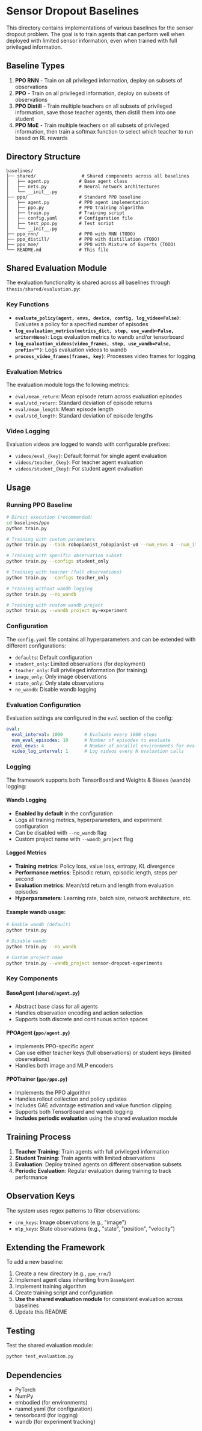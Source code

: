 # Sensor Dropout Baselines

This directory contains implementations of various baselines for the sensor dropout problem. The goal is to train agents that can perform well when deployed with limited sensor information, even when trained with full privileged information.

## Baseline Types

1. **PPO RNN** - Train on all privileged information, deploy on subsets of observations
2. **PPO** - Train on all privileged information, deploy on subsets of observations  
3. **PPO Distill** - Train multiple teachers on all subsets of privileged information, save those teacher agents, then distill them into one student
4. **PPO MoE** - Train multiple teachers on all subsets of privileged information, then train a softmax function to select which teacher to run based on RL rewards

## Directory Structure

```
baselines/
├── shared/                 # Shared components across all baselines
│   ├── agent.py           # Base agent class
│   ├── nets.py            # Neural network architectures
│   └── __init__.py
├── ppo/                   # Standard PPO baseline
│   ├── agent.py           # PPO agent implementation
│   ├── ppo.py             # PPO training algorithm
│   ├── train.py           # Training script
│   ├── config.yaml        # Configuration file
│   ├── test_ppo.py        # Test script
│   └── __init__.py
├── ppo_rnn/               # PPO with RNN (TODO)
├── ppo_distill/           # PPO with distillation (TODO)
├── ppo_moe/               # PPO with Mixture of Experts (TODO)
└── README.md              # This file
```

## Shared Evaluation Module

The evaluation functionality is shared across all baselines through `thesis/shared/evaluation.py`:

### Key Functions

- **`evaluate_policy(agent, envs, device, config, log_video=False)`**: Evaluates a policy for a specified number of episodes
- **`log_evaluation_metrics(metrics_dict, step, use_wandb=False, writer=None)`**: Logs evaluation metrics to wandb and/or tensorboard
- **`log_evaluation_videos(video_frames, step, use_wandb=False, prefix="")`**: Logs evaluation videos to wandb
- **`process_video_frames(frames, key)`**: Processes video frames for logging

### Evaluation Metrics

The evaluation module logs the following metrics:
- `eval/mean_return`: Mean episode return across evaluation episodes
- `eval/std_return`: Standard deviation of episode returns
- `eval/mean_length`: Mean episode length
- `eval/std_length`: Standard deviation of episode lengths

### Video Logging

Evaluation videos are logged to wandb with configurable prefixes:
- `videos/eval_{key}`: Default format for single agent evaluation
- `videos/teacher_{key}`: For teacher agent evaluation
- `videos/student_{key}`: For student agent evaluation

## Usage

### Running PPO Baseline

```bash
# Direct execution (recommended)
cd baselines/ppo
python train.py

# Training with custom parameters
python train.py --task robopianist_robopianist-v0 --num_envs 4 --num_iterations 500

# Training with specific observation subset
python train.py --configs student_only

# Training with teacher (full observations)
python train.py --configs teacher_only

# Training without wandb logging
python train.py --no_wandb

# Training with custom wandb project
python train.py --wandb_project my-experiment
```

### Configuration

The `config.yaml` file contains all hyperparameters and can be extended with different configurations:

- `defaults`: Default configuration
- `student_only`: Limited observations (for deployment)
- `teacher_only`: Full privileged information (for training)
- `image_only`: Only image observations
- `state_only`: Only state observations
- `no_wandb`: Disable wandb logging

### Evaluation Configuration

Evaluation settings are configured in the `eval` section of the config:

```yaml
eval:
  eval_interval: 1000        # Evaluate every 1000 steps
  num_eval_episodes: 10      # Number of episodes to evaluate
  eval_envs: 4               # Number of parallel environments for evaluation
  video_log_interval: 1      # Log videos every N evaluation calls
```

### Logging

The framework supports both TensorBoard and Weights & Biases (wandb) logging:

#### Wandb Logging
- **Enabled by default** in the configuration
- Logs all training metrics, hyperparameters, and experiment configuration
- Can be disabled with `--no_wandb` flag
- Custom project name with `--wandb_project` flag

#### Logged Metrics
- **Training metrics**: Policy loss, value loss, entropy, KL divergence
- **Performance metrics**: Episodic return, episodic length, steps per second
- **Evaluation metrics**: Mean/std return and length from evaluation episodes
- **Hyperparameters**: Learning rate, batch size, network architecture, etc.

#### Example wandb usage:
```bash
# Enable wandb (default)
python train.py

# Disable wandb
python train.py --no_wandb

# Custom project name
python train.py --wandb_project sensor-dropout-experiments
```

### Key Components

#### BaseAgent (`shared/agent.py`)
- Abstract base class for all agents
- Handles observation encoding and action selection
- Supports both discrete and continuous action spaces

#### PPOAgent (`ppo/agent.py`)
- Implements PPO-specific agent
- Can use either teacher keys (full observations) or student keys (limited observations)
- Handles both image and MLP encoders

#### PPOTrainer (`ppo/ppo.py`)
- Implements the PPO algorithm
- Handles rollout collection and policy updates
- Includes GAE advantage estimation and value function clipping
- Supports both TensorBoard and wandb logging
- **Includes periodic evaluation** using the shared evaluation module

## Training Process

1. **Teacher Training**: Train agents with full privileged information
2. **Student Training**: Train agents with limited observations
3. **Evaluation**: Deploy trained agents on different observation subsets
4. **Periodic Evaluation**: Regular evaluation during training to track performance

## Observation Keys

The system uses regex patterns to filter observations:

- `cnn_keys`: Image observations (e.g., "image")
- `mlp_keys`: State observations (e.g., "state", "position", "velocity")

## Extending the Framework

To add a new baseline:

1. Create a new directory (e.g., `ppo_rnn/`)
2. Implement agent class inheriting from `BaseAgent`
3. Implement training algorithm
4. Create training script and configuration
5. **Use the shared evaluation module** for consistent evaluation across baselines
6. Update this README

## Testing

Test the shared evaluation module:

```bash
python test_evaluation.py
```

## Dependencies

- PyTorch
- NumPy
- embodied (for environments)
- ruamel.yaml (for configuration)
- tensorboard (for logging)
- wandb (for experiment tracking)

